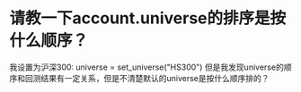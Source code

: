 # 请教一下account.universe的排序是按什么顺序？

我设置为沪深300:
universe = set_universe("HS300")
但是我发现universe的顺序和回测结果有一定关系，但是不清楚默认的universe是按什么顺序排的？
